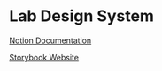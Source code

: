 # Lab Design System

[Notion Documentation](https://www.notion.so/React-Vite-Storybook-6394d94a317948caa7ed7e433c4c2fda)

[Storybook Website](https://thiagofranchin.github.io/lab-design-system/) 
